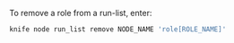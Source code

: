 To remove a role from a run-list, enter:

``` bash
knife node run_list remove NODE_NAME 'role[ROLE_NAME]'
```